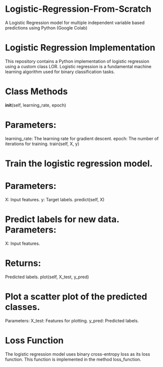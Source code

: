 # Logistic-Regression-From-Scratch
A Logistic Regression model for multiple independent variable based predictions using Python (Google Colab)
# Logistic Regression Implementation
This repository contains a Python implementation of logistic regression using a custom class LOR. Logistic regression is a fundamental machine learning algorithm used for binary classification tasks.
# Class Methods
__init__(self, learning_rate, epoch)
# Parameters:
learning_rate: The learning rate for gradient descent.
epoch: The number of iterations for training.
train(self, X, y)
# Train the logistic regression model.
# Parameters:
X: Input features.
y: Target labels.
predict(self, X)
# Predict labels for new data. Parameters:
X: Input features.
# Returns:
Predicted labels.
plot(self, X_test, y_pred)
# Plot a scatter plot of the predicted classes.
Parameters:
X_test: Features for plotting.
y_pred: Predicted labels.
# Loss Function
The logistic regression model uses binary cross-entropy loss as its loss function. This function is implemented in the method loss_function.
